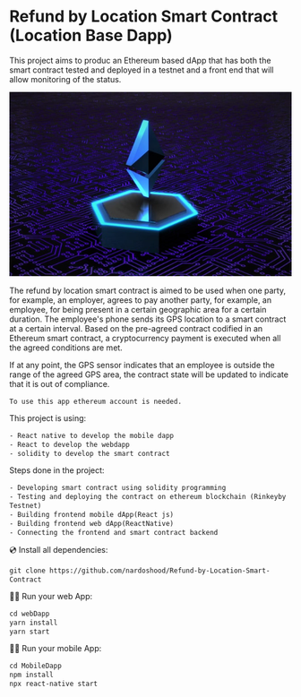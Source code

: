 # Refund by Location Smart Contract (Location Base Dapp)

This project aims to produc an Ethereum based dApp that has both the smart contract tested and deployed in a testnet and a front end that will allow monitoring of the status.

![img](./img/web%203.jpg)

The refund by location smart contract is aimed to be used when one party, for example, an employer, agrees to pay another party, for example, an employee, for being present in a certain geographic area for a certain duration. The employee's phone sends its GPS location to a smart contract at a certain interval. Based on the pre-agreed contract codified in an Ethereum smart contract, a cryptocurrency payment is executed when all the agreed conditions are met.

If at any point, the GPS sensor indicates that an employee is outside the range of the agreed GPS area, the contract state will be updated to indicate that it is out of compliance.

    To use this app ethereum account is needed.

This project is using:

    - React native to develop the mobile dapp
    - React to develop the webdapp
    - solidity to develop the smart contract

Steps done in the project:

    - Developing smart contract using solidity programming
    - Testing and deploying the contract on ethereum blockchain (Rinkeyby Testnet)
    - Building frontend mobile dApp(React js)
    - Building frontend web dApp(ReactNative)
    - Connecting the frontend and smart contract backend

💿 Install all dependencies:

    git clone https://github.com/nardoshood/Refund-by-Location-Smart-Contract

🚴‍♂️ Run your web App:

    cd webDapp
    yarn install
    yarn start

🚴‍♂️ Run your mobile App:

    cd MobileDapp
    npm install
    npx react-native start
